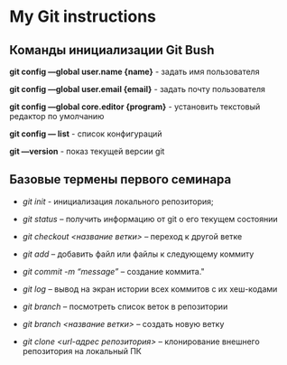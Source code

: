 # My Git instructions

## Команды инициализации Git Bush 

**git config —global user.name {name}** - задать имя пользователя

**git config —global user.email {email}** - задать почту пользователя

**git config —global core.editor {program}** - установить текстовый редактор по умолчанию

**git config — list** - список конфигураций

**git —version** - показ текущей версии git

## Базовые термены первого семинара

* *git init* - инициализация локального репозитория;

* *git status* – получить информацию от git о его текущем состоянии

* *git checkout <название ветки>* – переход к другой ветке

* *git add* – добавить файл или файлы к следующему коммиту

* *git commit -m “message”* – создание коммита."

* *git log* – вывод на экран истории всех коммитов с их хеш-кодами

* *git branch* – посмотреть список веток в репозитории

* *git branch <название ветки>* – создать новую ветку

* *git clone <url-адрес репозитория>* – клонирование внешнего репозитория на  локальный ПК
